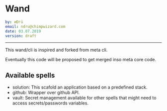 # Wand

```yaml
by: иÐгü
email: ndru@chimpwizard.com
date: 03.07.2019
version: draft
```

---

This wand/cli is inspired and forked from meta cli.

Eventually this code will be proposed to get merged inso meta core code.

## Available spells

- solution: This scafold an application based on a predefined stack.
- github: Wrapper over github API.
- vault: Secret management available for other spells that might need to access secrets/passwords variables.
